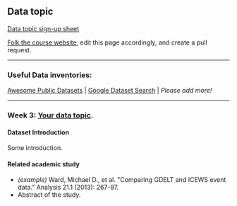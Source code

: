 ## Data topic

[Data topic sign-up sheet](https://docs.google.com/spreadsheets/d/1Vuh6KlMqETnW8UC4W0va5BUMYsgCCtC3bvrDEFoB7Rg/edit?usp=sharing)

[Folk the course website](https://github.com/ma-ji/open_data), edit this page accordingly, and create a pull request.

---

### Useful Data inventories:
[Awesome Public Datasets](https://github.com/awesomedata/awesome-public-datasets) | [Google Dataset Search](https://toolbox.google.com/datasetsearch) | _Please add more!_

---

### <a name="d3"></a> Week 3: [Your data topic](https://example_data_topic.com).

#### Dataset Introduction

Some introduction.

#### Related academic study
- _(example)_ Ward, Michael D., et al. "Comparing GDELT and ICEWS event data." Analysis 21.1 (2013): 267-97.
- Abstract of the study.

